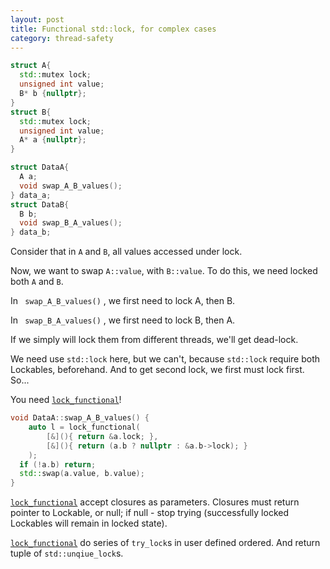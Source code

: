 ```yaml
---
layout: post
title: Functional std::lock, for complex cases
category: thread-safety
---
```


```c++
struct A{
  std::mutex lock;
  unsigned int value;
  B* b {nullptr};
}
struct B{
  std::mutex lock;
  unsigned int value;
  A* a {nullptr};
}

struct DataA{
  A a;  
  void swap_A_B_values();
} data_a;
struct DataB{
  B b;  
  void swap_B_A_values();
} data_b;
```

Consider that in `A` and `B`, all values accessed under lock.

Now, we want to swap `A::value`, with `B::value`. To do this, we need locked both `A` and `B`. 

In ` swap_A_B_values()` , we first need to lock A, then B.

In ` swap_B_A_values()` , we first need to lock B, then A. 

If we simply will lock them from different threads, we'll get dead-lock.



We need use `std::lock` here, but we can't, because `std::lock` require both Lockables, beforehand. And to get second lock, we first must lock first. So...

You need [`lock_functional`][1]!

```c++
void DataA::swap_A_B_values() {
    auto l = lock_functional(
        [&](){ return &a.lock; },
        [&](){ return (a.b ? nullptr : &a.b->lock); }
    );
  if (!a.b) return;
  std::swap(a.value, b.value);
}
```
[`lock_functional`][1] accept closures as parameters. Closures must return pointer to Lockable, or null; if null - stop trying (successfully locked Lockables will remain in locked state).

[`lock_functional`][1] do series of `try_lock`s in user defined ordered. And return tuple of `std::unqiue_lock`s.


[1]: https://github.com/tower120/threading/blob/master/src/threading/lock_functional.h